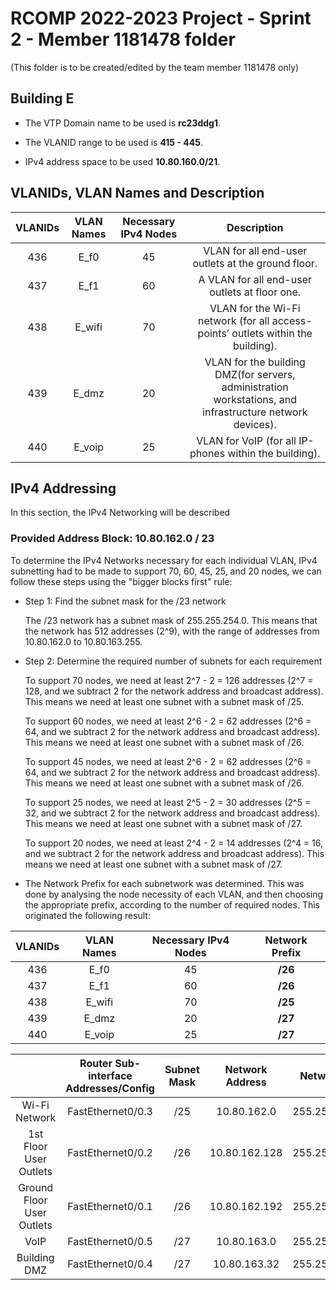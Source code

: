 RCOMP 2022-2023 Project - Sprint 2 - Member 1181478 folder
===========================================
(This folder is to be created/edited by the team member 1181478 only)

## Building E

* The VTP Domain name to be used is **rc23ddg1**.

* The VLANID range to be used is **415 - 445**.

* IPv4 address space to be used **10.80.160.0/21**.

## VLANIDs, VLAN Names and Description

| **VLANIDs** | **VLAN Names** | **Necessary IPv4 Nodes** |                                              **Description**                                               |
|:-----------:|:--------------:|:------------------------:|:----------------------------------------------------------------------------------------------------------:|
|     436     |      E_f0      |            45            |                             VLAN for all end-user outlets at the ground floor.                             |
|     437     |      E_f1      |            60            |                               A VLAN for all end-user outlets at floor one.                                |
|     438     |     E_wifi     |            70            |              VLAN for the Wi-Fi network (for all access-points’ outlets within the building).              |
|     439     |     E_dmz      |            20            |  VLAN for the building DMZ(for servers, administration workstations, and infrastructure network devices).  |
|     440     |     E_voip     |            25            |                           VLAN for VoIP (for all IP-phones within the building).                           |

## IPv4 Addressing

In this section, the IPv4 Networking will be described

### Provided Address Block: 10.80.162.0 / 23 ###

To determine the IPv4 Networks necessary for each individual VLAN, IPv4 subnetting had to be made to support 70, 60, 45, 25, and 20 nodes, we can follow these steps using the "bigger blocks first" rule:

- Step 1: Find the subnet mask for the /23 network

  The /23 network has a subnet mask of 255.255.254.0. This means that the network has 512 addresses (2^9),
  with the range of addresses from 10.80.162.0 to 10.80.163.255.


- Step 2: Determine the required number of subnets for each requirement

  To support 70 nodes, we need at least 2^7 - 2 = 126 addresses (2^7 = 128, and we subtract 2 for the network address and broadcast address).
  This means we need at least one subnet with a subnet mask of /25.

  To support 60 nodes, we need at least 2^6 - 2 = 62 addresses (2^6 = 64, and we subtract 2 for the network address and broadcast address).
  This means we need at least one subnet with a subnet mask of /26.

  To support 45 nodes, we need at least 2^6 - 2 = 62 addresses (2^6 = 64, and we subtract 2 for the network address and broadcast address).
  This means we need at least one subnet with a subnet mask of /26.

  To support 25 nodes, we need at least 2^5 - 2 = 30 addresses (2^5 = 32, and we subtract 2 for the network address and broadcast address).
  This means we need at least one subnet with a subnet mask of /27.

  To support 20 nodes, we need at least 2^4 - 2 = 14 addresses (2^4 = 16, and we subtract 2 for the network address and broadcast address).
  This means we need at least one subnet with a subnet mask of /27.

- The Network Prefix for each subnetwork was determined. This was done by analysing the node necessity of each VLAN, and then choosing the appropriate prefix, according to the number of required nodes.
  This originated the following result:


| **VLANIDs** | **VLAN Names** | **Necessary IPv4 Nodes** | **Network Prefix** |
|:-----------:|:--------------:|:------------------------:|:------------------:|
|     436     |      E_f0      |            45            |      **/26**       |
|     437     |      E_f1      |            60            |      **/26**       |
|     438     |     E_wifi     |            70            |      **/25**       |
|     439     |     E_dmz      |            20            |      **/27**       |
|     440     |     E_voip     |            25            |      **/27**       |


|                           | Router Sub-interface Addresses/Config |  Subnet Mask  | Network Address  |   Network Mask   | First Node Address(IPv4 Address) |  Broadcast Address  |  Usable Addresses  |  Required Addresses  |
|:-------------------------:|:-------------------------------------:|:-------------:|:----------------:|:----------------:|:--------------------------------:|:-------------------:|:------------------:|:--------------------:|
|       Wi-Fi Network       |           FastEthernet0/0.3           |      /25      |   10.80.162.0    | 255.255.255.128  |           10.80.162.1            |    10.80.162.127    |        126         |          70          |
|  1st Floor User Outlets   |           FastEthernet0/0.2           |      /26      |  10.80.162.128   | 255.255.255.192  |          10.80.162.129           |    10.80.162.191    |         62         |          60          |
| Ground Floor User Outlets |           FastEthernet0/0.1           |      /26      |  10.80.162.192   | 255.255.255.192  |          10.80.162.193           |    10.80.162.255    |         62         |          45          |
|           VoIP            |           FastEthernet0/0.5           |      /27      |   10.80.163.0    | 255.255.255.224  |           10.80.163.1            |    10.80.163.31     |         30         |          25          |
|       Building DMZ        |           FastEthernet0/0.4           |      /27      |   10.80.163.32   | 255.255.255.224  |           10.80.163.33           |    10.80.163.63     |         30         |          20          |

